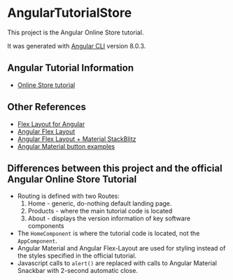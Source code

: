 # AngularTutorialStore

This project is the Angular Online Store tutorial.

It was generated with [Angular CLI](https://github.com/angular/angular-cli) version 8.0.3.

## Angular Tutorial Information
* [Online Store tutorial](https://angular.io/start)
## Other References
* [Flex Layout for Angular](https://alligator.io/angular/flex-layout/)
* [Angular Flex Layout](https://github.com/angular/flex-layout)
* [Angular Flex Layout + Material StackBlitz](https://stackblitz.com/edit/angular-material-flex-layout-seed?file=app%2Fapp.module.ts)
* [Angular Material button examples](https://www.angularjswiki.com/angular/buttons-in-angular-using-material-design-mat-button-example/)
## Differences between this project and the official Angular Online Store Tutorial
* Routing is defined with two Routes:
  1. Home - generic, do-nothing default landing page.
  1. Products - where the main tutorial code is located
  1. About - displays the version information of key software components
* The `HomeComponent` is where the tutorial code is located, not the `AppComponent`.
* Angular Material and Angular Flex-Layout are used for styling instead of the styles specified in the official tutorial.
* Javascript calls to `alert()` are replaced with calls to Angular Material Snackbar with 2-second automatic close.
